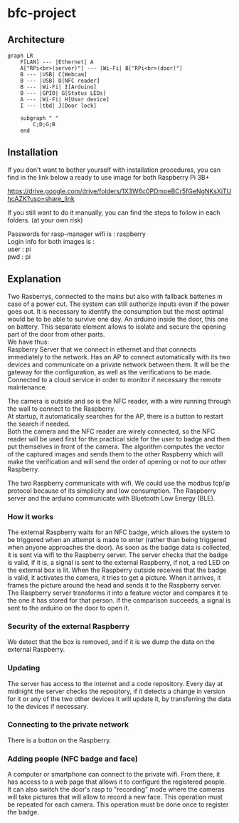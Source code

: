 # bfc-project

## Architecture

```mermaid
graph LR
    F[LAN] --- |Ethernet| A
    A["RPi<br>(server)"] --- |Wi-Fi| B["RPi<br>(door)"]
    B --- |USB| C[Webcam]
    B --- |USB| D[NFC reader]
    B --- |Wi-Fi| I[Arduino]
    B --- |GPIO| G[Status LEDs]
    A --- |Wi-Fi| H[User device]
    I --- |tbd| J[Door lock]

    subgraph " "
        C;D;G;B
    end
```

## Installation

If you don't want to bother yourself with installation procedures, you can find in the link below a ready to use image for both Raspberry Pi 3B+

https://drive.google.com/drive/folders/1X3W6c0PDmoeBCr5fGeNgNKsXjTUhcAZK?usp=share_link

If you still want to do it manually, you can find the steps to follow in each folders. (at your own risk)

Passwords for rasp-manager wifi is : raspberry   
Login info for both images is :  
user : pi  
pwd : pi
## Explanation

Two Rasberrys, connected to the mains but also with fallback batteries in case of a power cut. The system can still authorize inputs even if the power goes out. It is necessary to identify the consumption but the most optimal would be to be able to survive one day.
An arduino inside the door, this one on battery. This separate element allows to isolate and secure the opening part of the door from other parts.  
We have thus:  
Raspberry Server that we connect in ethernet and that connects immediately to the network. Has an AP to connect automatically with its two devices and communicate on a private network between them.
It will be the gateway for the configuration, as well as the verifications to be made. Connected to a cloud service in order to monitor if necessary the remote maintenance.  

The camera is outside and so is the NFC reader, with a wire running through the wall to connect to the Raspberry.  
At startup, it automatically searches for the AP, there is a button to restart the search if needed.  
Both the camera and the NFC reader are wirely connected, so the NFC reader will be used first for the practical side for the user to badge and then put themselves in front of the camera. The algorithm computes the vector of the captured images and sends them to the other Raspberry which will make the verification and will send the order of opening or not to our other Raspberry.  

The two Raspberry communicate with wifi. We could use the modbus tcp/ip protocol because of its simplicity and low consumption.
The Raspberry server and the arduino communicate with Bluetooth Low Energy (BLE).

### How it works  
The external Raspberry waits for an NFC badge, which allows the system to be triggered when an attempt is made to enter (rather than being triggered when anyone approaches the door). As soon as the badge data is collected, it is sent via wifi to the Raspberry server. The server checks that the badge is valid, if it is, a signal is sent to the external Raspberry, if not, a red LED on the external box is lit. When the Raspberry outside receives that the badge is valid, it activates the camera, it tries to get a picture. When it arrives, it frames the picture around the head and sends it to the Raspberry server. The Raspberry server transforms it into a feature vector and compares it to the one it has stored for that person. If the comparison succeeds, a signal is sent to the arduino on the door to open it.  

### Security of the external Raspberry  
We detect that the box is removed, and if it is we dump the data on the external Raspberry.  

### Updating  
The server has access to the internet and a code repository. Every day at midnight the server checks the repository, if it detects a change in version for it or any of the two other devices it will update it, by transferring the data to the devices if necessary.  

### Connecting to the private network  
There is a button on the Raspberry.  

### Adding people (NFC badge and face)  
A computer or smartphone can connect to the private wifi. From there, it has access to a web page that allows it to configure the registered people. It can also switch the door's rasp to "recording" mode where the cameras will take pictures that will allow to record a new face. This operation must be repeated for each camera. This operation must be done once to register the badge.  

